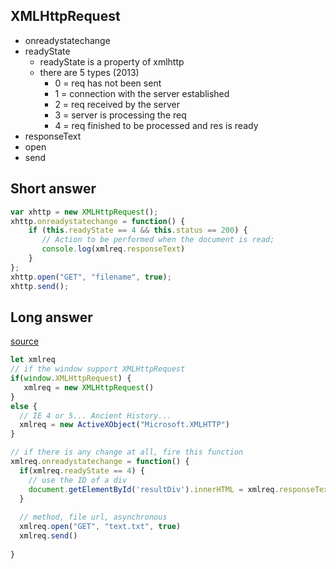 

## XMLHttpRequest

- onreadystatechange
- readyState
  - readyState is a property of xmlhttp
  - there are 5 types (2013)
    - 0 = req has not been sent
    - 1 = connection with the server established
    - 2 = req received by the server
    - 3 = server is processing the req
    - 4 = req finished to be processed and res is ready
- responseText
- open
- send


## Short answer

```javascript
var xhttp = new XMLHttpRequest();
xhttp.onreadystatechange = function() {
    if (this.readyState == 4 && this.status == 200) {
       // Action to be performed when the document is read;
       console.log(xmlreq.responseText)
    }
};
xhttp.open("GET", "filename", true);
xhttp.send();
```

## Long answer

[source](https://www.youtube.com/watch?v=4LyXm-4AGUw)

```javascript
let xmlreq
// if the window support XMLHttpRequest
if(window.XMLHttpRequest) {
   xmlreq = new XMLHttpRequest()
}
else {
  // IE 4 or 5... Ancient History...
  xmlreq = new ActiveXObject("Microsoft.XMLHTTP")
}

// if there is any change at all, fire this function
xmlreq.onreadystatechange = function() {
  if(xmlreq.readyState == 4) {
    // use the ID of a div
    document.getElementById('resultDiv').innerHTML = xmlreq.responseText;
  }
  
  // method, file url, asynchronous
  xmlreq.open("GET", "text.txt", true)
  xmlreq.send()
  
}
```
